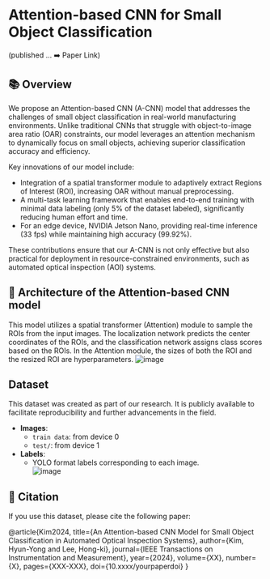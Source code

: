 # Attention-based CNN for Small Object Classification
(published ... ➡️ Paper Link)

## 📚 Overview
We propose an Attention-based CNN (A-CNN) model that addresses the challenges of small object classification in real-world manufacturing environments. Unlike traditional CNNs that struggle with object-to-image area ratio (OAR) constraints, our model leverages an  attention mechanism to dynamically focus on small objects, achieving superior classification accuracy and efficiency.

Key innovations of our model include:

- Integration of a spatial transformer module to adaptively extract Regions of Interest (ROI), increasing OAR without manual preprocessing.
- A multi-task learning framework that enables end-to-end training with minimal data labeling (only 5% of the dataset labeled), significantly reducing human effort and time.
- For an edge device, NVIDIA Jetson Nano, providing real-time inference (33 fps) while maintaining high accuracy (99.92%).
  
These contributions ensure that our A-CNN is not only effective but also practical for deployment in resource-constrained environments, such as automated optical inspection (AOI) systems.

## 📂 Architecture of the Attention-based CNN model
This model utilizes a spatial transformer (Attention) module to sample the ROIs from the input images. The localization network predicts the center coordinates of the ROIs, and the classification network assigns class scores based on the ROIs. In the Attention module, the sizes of both the ROI and the resized ROI are hyperparameters.
![image](https://github.com/user-attachments/assets/92532d03-2370-4742-80a9-56b42642bc15)


## Dataset
This dataset was created as part of our research. It is publicly available to facilitate reproducibility and further advancements in the field.

- **Images**:
  - `train data`: from device 0 
  - `test/`: from device 1
- **Labels**:
  - YOLO format labels corresponding to each image.    
![image](https://github.com/user-attachments/assets/330c10ba-4341-4730-98d3-066826c86074)


## 📝 Citation
If you use this dataset, please cite the following paper:

@article{Kim2024,
  title={An Attention-based CNN Model for Small Object Classification in Automated Optical Inspection Systems},
  author={Kim, Hyun-Yong and Lee, Hong-ki},
  journal={IEEE Transactions on Instrumentation and Measurement},
  year={2024},
  volume={XX},
  number={X},
  pages={XXX-XXX},
  doi={10.xxxx/yourpaperdoi}
}
